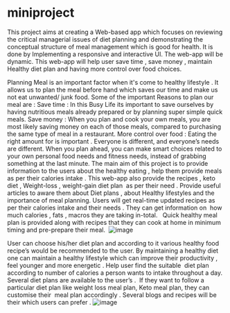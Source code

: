 # miniproject

This project aims at creating a Web-based app which focuses on  reviewing the critical  managerial issues of diet planning and demonstrating the conceptual structure of meal management which is good for health. 
It is done by Implementing a responsive and interactive UI.
The web-app  will be dynamic. 
This web-app will help user  save  time , save money , maintain Healthy diet plan and having more control over food choices. 

Planning Meal is an important factor when it's come to healthy lifestyle . It allows us to plan the meal before hand which saves our time and make us not eat unwanted/ junk food. 
 Some of the important Reasons to plan our meal are : 
  Save time : In this Busy Life its important to save ourselves by having nutritious meals already prepared or by planning super simple quick meals.
  Save money : When you plan and cook your own meals, you are most likely saving money on each of those meals, compared to purchasing the same type of meal in a restaurant.
 More control over food : Eating the right amount for is important . Everyone is different, and everyone’s needs are different. When you plan ahead, you can make smart choices related to your own personal food needs and fitness needs, instead of grabbing something at the last minute.
The main aim of this project is to provide information to the users about the healthy eating , help them provide meals as per their calories intake . This web-app also provide the recipes , keto diet , Weight-loss , weight-gain diet plan  as per their need . Provide useful articles to aware them about Diet plans , about Healthy lifestyles and the importance of meal planning.
Users will get real-time updated recipes as per their calories intake and their needs . They can get information on  how much calories , fats , macros they are taking in-total. 
 Quick healthy meal plan is provided along with recipes that they can cook at home in minimum timing and pre-prepare their meal. 
![image](https://user-images.githubusercontent.com/75130949/155853931-5b1295ba-a668-4111-81d2-5299a8269d6f.png)

User can choose his/her diet plan and according to it various healthy food recipe’s would be recommended to the user.
By maintaining a healthy diet one can maintain a healthy lifestyle which can improve their productivity , feel younger and more energetic .
Help user find the suitable  diet plan according to number of calories a person wants to intake throughout a day.
Several diet plans are available to the user’s .  If they want to follow a particular diet plan like weight loss meal plan, Keto meal plan, they can customise their  meal plan accordingly .
Several blogs and recipes will be their which users can prefer .
![image](https://user-images.githubusercontent.com/75130949/155853983-bc31fe9c-ef96-4a9e-adca-be93bdc59424.png)




